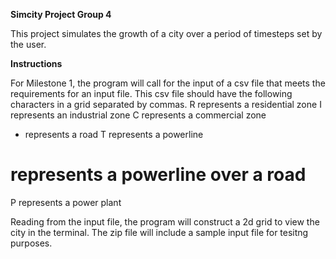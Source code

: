 **Simcity Project Group 4**

This project simulates the growth of a city over a period of timesteps set by the user.

__Instructions__

For Milestone 1, the program will call for the input of a csv file that meets the requirements for an input file.
This csv file should have the following characters in a grid separated by commas.
R represents a residential zone
I represents an industrial zone
C represents a commercial zone
- represents a road
T represents a powerline
# represents a powerline over a road
P represents a power plant

Reading from the input file, the program will construct a 2d grid to view the city in the terminal. The zip file will include a sample input file for tesitng purposes.
